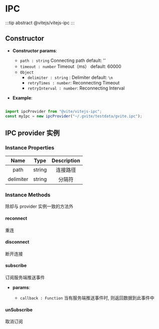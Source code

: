 # IPC 

:::tip abstract
@vitejs/vitejs-ipc
:::

## Constructor

- **Constructor params**: 

  * `path : string` Connecting path  default: ''
  * `timeout : number` Timeout（ms） default: 60000
  * `Object` 
	- `delimiter : string` : Delimiter default: `\n`
    - `retryTimes : number`: Reconnecting Timeout
    - `retryInterval : number`: Reconnecting Interval

- **Example**:

```javascript

import ipcProvider from "@vite/vitejs-ipc";
const myIpc = new ipcProvider("~/.gvite/testdata/gvite.ipc");

```

## IPC provider 实例

### Instance Properties

|  Name  | Type | Description |
|:------------:|:-----:|:-----:|
| path | string | 连接路径 |
| delimiter | string | 分隔符 |

### Instance Methods
除却与 provider 实例一致的方法外

#### reconnect
重连

#### disconnect
断开连接

#### subscribe
订阅服务端推送事件

- **params**: 

  * `callback : Function` 当有服务端推送事件时, 则返回数据到此事件中

#### unSubscribe
取消订阅
